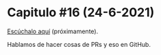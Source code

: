 # Capitulo #16 (24-6-2021)
[Escúchalo aquí](https://twitch.tv/onthenubs) (próximamente).

Hablamos de hacer cosas de PRs y eso en GitHub.
